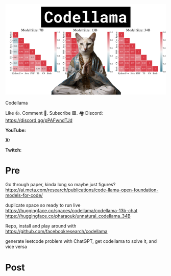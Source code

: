 ![](thumbnails/26.08.2023.png)

Codellama

Like 👍. Comment 💬. Subscribe 🟥.
🏘 Discord: https://discord.gg/pPAFwndTJd

**YouTube:**

**X:**

**Twitch:**

# Pre

Go through paper, kinda long so maybe just figures?
https://ai.meta.com/research/publications/code-llama-open-foundation-models-for-code/

duplicate space so ready to run live
https://huggingface.co/spaces/codellama/codellama-13b-chat
https://huggingface.co/pharaouk/unnatural_codellama_34B

Repo, install and play around with
https://github.com/facebookresearch/codellama

generate leetcode problem with ChatGPT, get codellama to solve it, and vice versa

# Post

